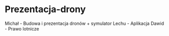 # Prezentacja-drony

Michał - Budowa i prezentacja dronów + symulator
Lechu - Aplikacja
Dawid - Prawo lotnicze
